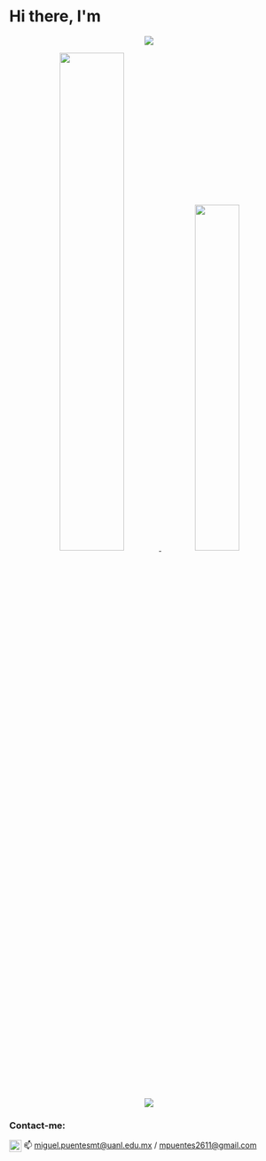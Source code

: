 # Hi there, I'm
<p align="center" width="100%">
   <a href="https://mike2611.github.io/animation-intro/" target="_blank">
      <img src="./images/animation3New.gif"/>
  </a>
</p>

<p align="center" width="100%">
  <a href="https://github.com/anuraghazra/github-readme-stats" target="_blank">
    <img src="https://github-readme-stats.vercel.app/api?username=mike2611&count_private=true&theme=great-gatsby" width="48%"/>
  </a> 
  <a href="https://github.com/anuraghazra/github-readme-stats" target="_blank">
    <img src="https://github-readme-stats.vercel.app/api/top-langs/?username=mike2611&layout=compact&theme=great-gatsby" width="40%"/>
  </a> 
</p>
<p align="center">
   <a href="https://www.codewars.com/users/Miki2611" target="_blank"><img src="https://www.codewars.com/users/Miki2611/badges/micro"/></a>
</p>

### Contact-me:

[<img align="center" alt="MikePuentes LinkedIn" width="22px" src="https://img.icons8.com/color/48/000000/linkedin.png" />](https://www.linkedin.com/in/miguel-puentes-mata/)
📫 miguel.puentesmt@uanl.edu.mx / mpuentes2611@gmail.com





